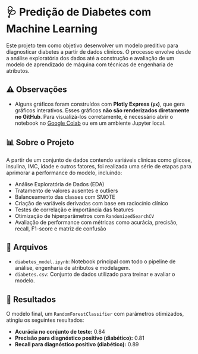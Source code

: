 # 🩺 Predição de Diabetes com Machine Learning

Este projeto tem como objetivo desenvolver um modelo preditivo para diagnosticar diabetes a partir de dados clínicos. O processo envolve desde a análise exploratória dos dados até a construção e avaliação de um modelo de aprendizado de máquina com técnicas de engenharia de atributos.

## ⚠️ Observações

- Alguns gráficos foram construídos com **Plotly Express (`px`)**, que gera gráficos interativos. Esses gráficos **não são renderizados diretamente no GitHub**. Para visualizá-los corretamente, é necessário abrir o notebook no [Google Colab](https://colab.research.google.com/drive/1OICzEfxQdkFjrvyc2yxmBpWSqIKvgqar?usp=sharing) ou em um ambiente Jupyter local.

## 📊 Sobre o Projeto

A partir de um conjunto de dados contendo variáveis clínicas como glicose, insulina, IMC, idade e outros fatores, foi realizada uma série de etapas para aprimorar a performance do modelo, incluindo:

- Análise Exploratória de Dados (EDA)
- Tratamento de valores ausentes e outliers
- Balanceamento das classes com SMOTE
- Criação de variáveis derivadas com base em raciocínio clínico
- Testes de correlação e importância das features
- Otimização de hiperparâmetros com `RandomizedSearchCV`
- Avaliação de performance com métricas como acurácia, precisão, recall, F1-score e matriz de confusão

## 📁 Arquivos

- `diabetes_model.ipynb`: Notebook principal com todo o pipeline de análise, engenharia de atributos e modelagem.
- `diabetes.csv`: Conjunto de dados utilizado para treinar e avaliar o modelo.

## 🧪 Resultados

O modelo final, um `RandomForestClassifier` com parâmetros otimizados, atingiu os seguintes resultados:

- **Acurácia no conjunto de teste:** 0.84
- **Precisão para diagnóstico positivo (diabético):** 0.81
- **Recall para diagnóstico positivo (diabético):** 0.89
